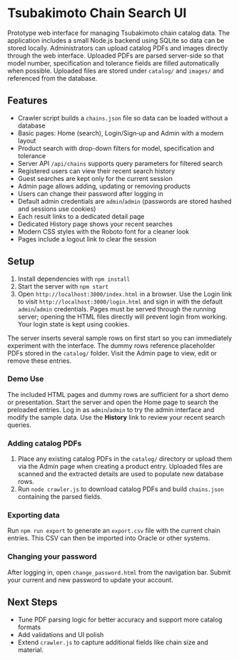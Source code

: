 # Tsubakimoto Chain Search UI

Prototype web interface for managing Tsubakimoto chain catalog data. The
application includes a small Node.js backend using SQLite so data can be stored
locally. Administrators can upload catalog PDFs and images directly through the
web interface. Uploaded PDFs are parsed server-side so that model number,
specification and tolerance fields are filled automatically when possible.
Uploaded files are stored under `catalog/` and `images/` and referenced from the
database.

## Features
- Crawler script builds a `chains.json` file so data can be loaded without a database
- Basic pages: Home (search), Login/Sign‑up and Admin with a modern layout
- Product search with drop-down filters for model, specification and tolerance
- Server API `/api/chains` supports query parameters for filtered search
- Registered users can view their recent search history
- Guest searches are kept only for the current session
- Admin page allows adding, updating or removing products
- Users can change their password after logging in
- Default admin credentials are `admin`/`admin` (passwords are stored hashed and sessions use cookies)
- Each result links to a dedicated detail page
- Dedicated History page shows your recent searches
- Modern CSS styles with the Roboto font for a cleaner look
- Pages include a logout link to clear the session

## Setup
1. Install dependencies with `npm install`
2. Start the server with `npm start`
3. Open `http://localhost:3000/index.html` in a browser. Use the Login link to
   visit `http://localhost:3000/login.html` and sign in with the default
   `admin`/`admin` credentials. Pages must be served through the running
   server; opening the HTML files directly will prevent login from working.
   Your login state is kept using cookies.

The server inserts several sample rows on first start so you can immediately
experiment with the interface. The dummy rows reference placeholder PDFs stored
in the `catalog/` folder. Visit the Admin page to view, edit or remove these
entries.

### Demo Use
The included HTML pages and dummy rows are sufficient for a short demo or
presentation. Start the server and open the Home page to search the preloaded
entries. Log in as `admin`/`admin` to try the admin interface and modify the
sample data. Use the **History** link to review your recent search queries.

### Adding catalog PDFs
1. Place any existing catalog PDFs in the `catalog/` directory or upload them
   via the Admin page when creating a product entry. Uploaded files are scanned
   and the extracted details are used to populate new database rows.
2. Run `node crawler.js` to download catalog PDFs and build `chains.json` containing the parsed fields.

### Exporting data
Run `npm run export` to generate an `export.csv` file with the current chain
entries. This CSV can then be imported into Oracle or other systems.

### Changing your password
After logging in, open `change_password.html` from the navigation bar. Submit
your current and new password to update your account.

## Next Steps
- Tune PDF parsing logic for better accuracy and support more catalog formats
- Add validations and UI polish
- Extend `crawler.js` to capture additional fields like chain size and material.
